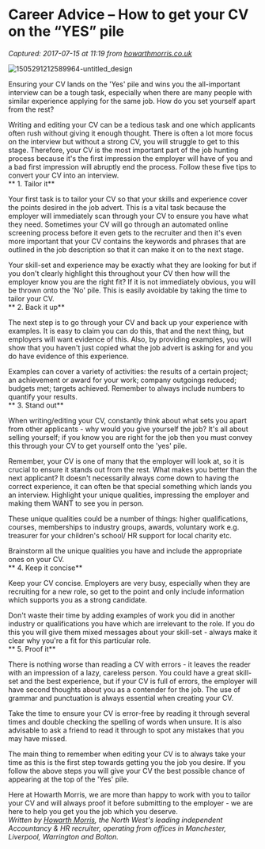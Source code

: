 # Career Advice – How to get your CV on the “YES” pile

_Captured: 2017-07-15 at 11:19 from [howarthmorris.co.uk](http://howarthmorris.co.uk/career-advice-how-to-get-your-cv-on-the-yes-pile/?ref=quuu&utm_content=bufferf4e13&utm_medium=social&utm_source=twitter.com&utm_campaign=buffer)_

![1505291212589964-untitled_design](http://howarthmorris.testing.creativespark.co.uk/wp-content/uploads/2015/07/1505291212589964-untitled_design.png)

Ensuring your CV lands on the 'Yes' pile and wins you the all-important interview can be a tough task, especially when there are many people with similar experience applying for the same job. How do you set yourself apart from the rest?

Writing and editing your CV can be a tedious task and one which applicants often rush without giving it enough thought. There is often a lot more focus on the interview but without a strong CV, you will struggle to get to this stage. Therefore, your CV is the most important part of the job hunting process because it's the first impression the employer will have of you and a bad first impression will abruptly end the process. Follow these five tips to convert your CV into an interview.  
** 1\. Tailor it**

Your first task is to tailor your CV so that your skills and experience cover the points desired in the job advert. This is a vital task because the employer will immediately scan through your CV to ensure you have what they need. Sometimes your CV will go through an automated online screening process before it even gets to the recruiter and then it's even more important that your CV contains the keywords and phrases that are outlined in the job description so that it can make it on to the next stage.

Your skill-set and experience may be exactly what they are looking for but if you don't clearly highlight this throughout your CV then how will the employer know you are the right fit? If it is not immediately obvious, you will be thrown onto the 'No' pile. This is easily avoidable by taking the time to tailor your CV.  
** 2\. Back it up**

The next step is to go through your CV and back up your experience with examples. It is easy to claim you can do this, that and the next thing, but employers will want evidence of this. Also, by providing examples, you will show that you haven't just copied what the job advert is asking for and you do have evidence of this experience.

Examples can cover a variety of activities: the results of a certain project; an achievement or award for your work; company outgoings reduced; budgets met; targets achieved. Remember to always include numbers to quantify your results.  
** 3\. Stand out**

When writing/editing your CV, constantly think about what sets you apart from other applicants - why would you give yourself the job? It's all about selling yourself; if you know you are right for the job then you must convey this through your CV to get yourself onto the 'yes' pile.

Remember, your CV is one of many that the employer will look at, so it is crucial to ensure it stands out from the rest. What makes you better than the next applicant? It doesn't necessarily always come down to having the correct experience, it can often be that special something which lands you an interview. Highlight your unique qualities, impressing the employer and making them WANT to see you in person.

These unique qualities could be a number of things: higher qualifications, courses, memberships to industry groups, awards, voluntary work e.g. treasurer for your children's school/ HR support for local charity etc.

Brainstorm all the unique qualities you have and include the appropriate ones on your CV.  
** 4\. Keep it concise**

Keep your CV concise. Employers are very busy, especially when they are recruiting for a new role, so get to the point and only include information which supports you as a strong candidate.

Don't waste their time by adding examples of work you did in another industry or qualifications you have which are irrelevant to the role. If you do this you will give them mixed messages about your skill-set - always make it clear why you're a fit for this particular role.  
** 5\. Proof it**

There is nothing worse than reading a CV with errors - it leaves the reader with an impression of a lazy, careless person. You could have a great skill-set and the best experience, but if your CV is full of errors, the employer will have second thoughts about you as a contender for the job. The use of grammar and punctuation is always essential when creating your CV.

Take the time to ensure your CV is error-free by reading it through several times and double checking the spelling of words when unsure. It is also advisable to ask a friend to read it through to spot any mistakes that you may have missed.

The main thing to remember when editing your CV is to always take your time as this is the first step towards getting you the job you desire. If you follow the above steps you will give your CV the best possible chance of appearing at the top of the 'Yes' pile.

Here at Howarth Morris, we are more than happy to work with you to tailor your CV and will always proof it before submitting to the employer - we are here to help you get you the job which you deserve.  
_Written by [Howarth Morris](http://www.howarthmorris.co.uk/), the North West's leading independent Accountancy & HR recruiter, operating from offices in Manchester, Liverpool, Warrington and Bolton._
